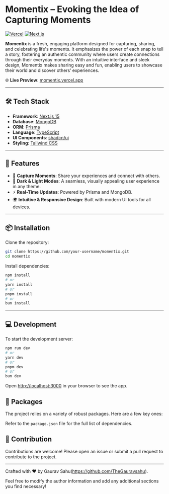 # Momentix – Evoking the Idea of Capturing Moments

[![Vercel](https://img.shields.io/badge/Deployed%20on-Vercel-%23000000)](https://momentix.vercel.app)
[![Next.js](https://img.shields.io/badge/Framework-Next.js-%23000000)](https://nextjs.org/)

**Momentix** is a fresh, engaging platform designed for capturing, sharing, and celebrating life's moments. It emphasizes the power of each snap to tell a story, fostering an authentic community where users create connections through their everyday moments. With an intuitive interface and sleek design, Momentix makes sharing easy and fun, enabling users to showcase their world and discover others’ experiences.

🌐 **Live Preview**: [momentix.vercel.app](https://momentix.vercel.app)

---

## 🛠️ Tech Stack

- **Framework**: [Next.js 15](https://nextjs.org/)
- **Database**: [MongoDB](https://www.mongodb.com/)
- **ORM**: [Prisma](https://www.prisma.io/)
- **Language**: [TypeScript](https://www.typescriptlang.org/)
- **UI Components**: [shadcn/ui](https://ui.shadcn.dev/)
- **Styling**: [Tailwind CSS](https://tailwindcss.com/)

---

## 🚀 Features

- 📸 **Capture Moments**: Share your experiences and connect with others.
- 🎨 **Dark & Light Modes**: A seamless, visually appealing user experience in any theme.
- ⚡ **Real-Time Updates**: Powered by Prisma and MongoDB.
- 🌍 **Intuitive & Responsive Design**: Built with modern UI tools for all devices.

---

## 📦 Installation

Clone the repository:

```bash
git clone https://github.com/your-username/momentix.git
cd momentix
```


Install dependencies:

```bash
npm install
# or
yarn install
# or
pnpm install
# or
bun install
```

---

## 💻 Development

To start the development server:

```bash
npm run dev
# or
yarn dev
# or
pnpm dev
# or
bun dev
```

Open [http://localhost:3000](http://localhost:3000) in your browser to see the app.


## 🔗 Packages

The project relies on a variety of robust packages. Here are a few key ones:

Refer to the `package.json` file for the full list of dependencies.

## 🤝 Contribution

Contributions are welcome! Please open an issue or submit a pull request to contribute to the project.

---

Crafted with ❤️ by Gaurav Sahu(https://github.com/TheGauravsahu).


Feel free to modify the author information and add any additional sections you find necessary!



